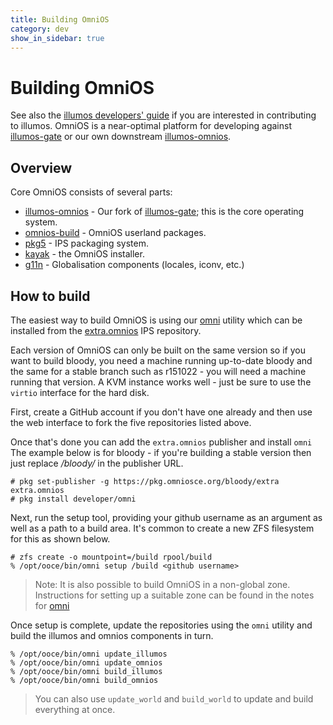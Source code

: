 ```yaml
---
title: Building OmniOS
category: dev
show_in_sidebar: true
---
```


# Building OmniOS

See also the [illumos developers' guide](http://illumos.org/books/dev/)
if you are interested in contributing to illumos. OmniOS is a
near-optimal platform for developing against
[illumos-gate](https://github.com/illumos/illumos-gate) or our own
downstream
[illumos-omnios](https://github.com/omniosorg/illumos-omnios).

## Overview

Core OmniOS consists of several parts:

* [illumos-omnios](https://github.com/omniosorg/illumos-omnios)
    \- Our fork of [illumos-gate](https://github.com/illumos/illumos-gate);
    this is the core operating system.
* [omnios-build](https://github.com/omniosorg/omnios-build)
    \- OmniOS userland packages.
* [pkg5](https://github.com/omniosorg/pkg5)
    \- IPS packaging system.
* [kayak](https://github.com/omniosorg/kayak)
    \- the OmniOS installer.
* [g11n](https://github.com/omniosorg/g11n)
    \- Globalisation components (locales, iconv, etc.)

## How to build

The easiest way to build OmniOS is using our
[omni](https://github.com/omniosorg/omni) utility which can be installed from
the [extra.omnios](https://pkg.omniosce.org/bloody/extra) IPS repository.

Each version of OmniOS can only be built on the same version so if you want
to build bloody, you need a machine running up-to-date bloody and the same
for a stable branch such as r151022 - you will need a machine running that
version. A KVM instance works well - just be sure to use the `virtio` interface
for the hard disk.

First, create a GitHub account if you don't have one already and then use
the web interface to fork the five repositories listed above.

Once that's done you can add the `extra.omnios` publisher and install `omni`
The example below is for bloody - if you're building a stable version then
just replace */bloody/* in the publisher URL.

```
# pkg set-publisher -g https://pkg.omniosce.org/bloody/extra extra.omnios
# pkg install developer/omni
```

Next, run the setup tool, providing your github username as an argument as
well as a path to a build area. It's common to create a new ZFS filesystem
for this as shown below.

```
# zfs create -o mountpoint=/build rpool/build
% /opt/ooce/bin/omni setup /build <github username>
```

> Note: It is also possible to build OmniOS in a non-global zone.
> Instructions for setting up a suitable zone can be found in the
> notes for [omni](https://github.com/omniosorg/omni/blob/master/README.md#example-build-zone-setup)

Once setup is complete, update the repositories using the `omni` utility
and build the illumos and omnios components in turn.

```
% /opt/ooce/bin/omni update_illumos
% /opt/ooce/bin/omni update_omnios
% /opt/ooce/bin/omni build_illumos
% /opt/ooce/bin/omni build_omnios
```

> You can also use `update_world` and `build_world` to update and build
> everything at once.


